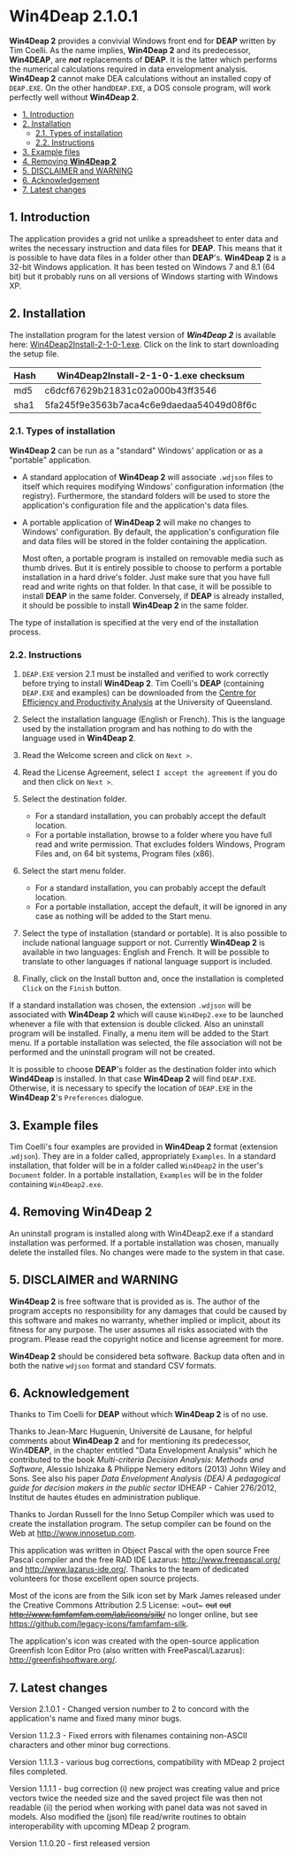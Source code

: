 # **Win4Deap 2**.1.0.1

**Win4Deap 2** provides a convivial Windows front end for **DEAP** written by Tim Coelli. As the name implies, **Win4Deap 2** and its predecessor, **Win4DEAP**, are ***not*** replacements of **DEAP**. It is the latter which performs the numerical calculations required in data envelopment analysis. **Win4Deap 2** cannot make DEA calculations without an installed copy of `DEAP.EXE`. On the other hand`DEAP.EXE`, a DOS console program, will work perfectly well without **Win4Deap 2**.

<!-- TOC -->

- [1. Introduction](#1-introduction)
- [2. Installation](#2-installation)
  - [2.1. Types of installation](#21-types-of-installation)
  - [2.2. Instructions](#22-instructions)
- [3. Example files](#3-example-files)
- [4. Removing **Win4Deap 2**](#4-removing-win4deap-2)
- [5. DISCLAIMER and WARNING](#5-disclaimer-and-warning)
- [6. Acknowledgement](#6-acknowledgement)
- [7. Latest changes](#7-latest-changes)

<!-- /TOC -->

## 1. Introduction

The application provides a grid not unlike a spreadsheet to enter data and writes the necessary instruction and data files for **DEAP**. This means that it is possible to have data files in a folder other than **DEAP**'s. **Win4Deap 2** is a 32-bit Windows application. It has been tested on Windows 7 and 8.1 (64 bit)  but it probably runs on all versions of Windows starting with Windows XP.

## 2. Installation

The installation program for the latest version of ***Win4Deap 2*** is available here: [Win4Deap2Install-2-1-0-1.exe](win4deap2/Win4Deap2Install-2-1-0-1.exe). Click on the link to start downloading the setup file. 

| Hash   |  Win4Deap2Install-2-1-0-1.exe checksum  |
|--- |--- |
| md5 | 	 c6dcf67629b21831c02a000b43ff3546 |
| sha1 |  5fa245f9e3563b7aca4c6e9daedaa54049d08f6c |

### 2.1. Types of installation

**Win4Deap 2** can be run as a "standard" Windows' application or as a "portable" application. 

  - A standard applocation of **Win4Deap 2** will associate `.wdjson` files to itself which requires modifying Windows' configuration information (the registry). Furthermore, the standard folders will be used to store the application's configuration file and the application's data files.

  - A portable application of **Win4Deap 2** will make no changes to Windows' configuration. By default, the application's configuration file and data files will be stored in the folder containing the application.  

    Most often, a portable program is installed on removable media such as thumb drives. But it is entirely possible to choose to perform a portable installation in a hard drive's folder. Just make sure that you have full read and write rights on that folder. In that case, it will be possible to install **DEAP** in the same folder. Conversely, if **DEAP** is already installed, it should be possible to install **Win4Deap 2** in the same folder.

The type of installation is specified at the very end of the installation process.

### 2.2. Instructions

  1. `DEAP.EXE` version 2.1 must be installed and verified to work correctly before trying to install **Win4Deap 2**. Tim Coelli's **DEAP** (containing `DEAP.EXE` and examples) can be downloaded from the [Centre for Efficiency and Productivity Analysis](https://economics.uq.edu.au/cepa/software) at the University of Queensland. 

  1.  Select the installation language (English or French). This is the language used by the installation program and has nothing to do with the language used in **Win4Deap 2**.

  1.  Read the Welcome screen and click on `Next >`.

  1.  Read the License Agreement, select `I accept the agreement` if you do and then click on `Next >`.

  1.  Select the destination folder.
       -  For a standard installation, you can probably accept the default location.
       -  For a portable installation, browse to a folder where you have full read and write permission. That excludes folders Windows, Program Files and, on 64 bit systems, Program files (x86).
  1. Select the start menu folder.
       -  For a standard installation, you can probably accept the default location.
       -  For a portable installation, accept the default, it will be ignored in any case as nothing will be added to the Start menu.

  1. Select the type of installation (standard or portable). It is also possible to include national language support or not. Currently **Win4Deap 2** is available in two languages: English and French. It will be possible to translate to other languages if national language support is included.

  1. Finally, click on the Install button and, once the installation is completed `Click` on the `Finish` button.

If a standard installation was chosen, the extension `.wdjson` will be associated with **Win4Deap 2** which will cause `Win4Dep2.exe` to be launched whenever a file with that extension is double clicked. Also an uninstall program will be installed. Finally, a menu item will be added to the Start menu. If a portable installation was selected, the file association will not be performed and the uninstall program will not be created. <!-- ????????? what about the menu item??? -->

It is possible to choose **DEAP**'s folder as the destination folder into which **Wind4Deap** is installed. In that case **Win4Deap 2** will find `DEAP.EXE`. Otherwise, it is necessary to specify the location of `DEAP.EXE` in the **Win4Deap 2**'s `Preferences` dialogue.

## 3. Example files

Tim Coelli's four examples are provided in **Win4Deap 2** format (extension .`wdjson`). They are in a folder called, appropriately `Examples`. In a standard installation, that folder will be in a folder called `Win4Deap2` in the user's `Document` folder. In a portable installation, `Examples` will be in the folder containing `Win4Deap2.exe`.

## 4. Removing **Win4Deap 2**

An uninstall program is installed along with Win4Deap2.exe if a standard installation was performed. If a portable installation was chosen, manually delete the installed files. No changes were made to the system in that case.


## 5. DISCLAIMER and WARNING

**Win4Deap 2** is free software that is provided as is. The author of the program accepts no responsibility for any damages that could be caused by this software and makes no warranty, whether implied or implicit, about its fitness for any purpose. The user assumes all risks associated with the program. Please read the copyright notice and license agreement for more.

**Win4Deap 2** should be considered beta software. Backup data often and in both the native `wdjson` format and standard CSV formats.

## 6. Acknowledgement

Thanks to Tim Coelli for **DEAP** without which **Win4Deap 2** is of no use.

Thanks to Jean-Marc Huguenin, Université de Lausane, for helpful comments about **Win4Deap 2** and for mentioning its predecessor, Win4**DEAP**, in the chapter entitled "Data Envelopment Analysis" which he contributed to the book *Multi-criteria Decision Analysis: Methods and Software*, Alessio Ishizaka & Philippe Nemery editors (2013) John Wiley and Sons. See also his paper *Data Envelopment Analysis (DEA) A pedagogical guide for decision makers in the public sector* IDHEAP - Cahier 276/2012, Institut de hautes études en administration publique.

Thanks to Jordan Russell for the Inno Setup Compiler which was used to create the installation program. The setup compiler can be found on the Web at http://www.innosetup.com.

This application was written in Object Pascal with the open source Free Pascal compiler and the free RAD IDE Lazarus:  http://www.freepascal.org/ and http://www.lazarus-ide.org/. Thanks to the team of dedicated volunteers for those excellent open source projects.

Most of the icons are from the Silk icon set by Mark James released under the Creative Commons Attribution 2.5 License: ~out~ ~~out~~ <del>out</del> <del>http://www.famfamfam.com/lab/icons/silk/</del> no longer online, but see https://github.com/legacy-icons/famfamfam-silk.

The application's icon was created with the open-source application Greenfish Icon Editor Pro (also written with FreePascal/Lazarus): http://greenfishsoftware.org/.

## 7. Latest changes

Version 2.1.0.1 - Changed version number to 2 to concord with the application's name and fixed many minor bugs.

Version 1.1.2.3 - Fixed errors with filenames containing non-ASCII characters and other minor bug corrections.

Version 1.1.1.3 - various bug corrections, compatibility with MDeap 2 project files completed.

Version 1.1.1.1 - bug correction (i) new project was creating value and price vectors twice the needed size and the saved project file was then not readable (ii) the period when working with panel data was not saved in models. Also modified the (json) file read/write routines to obtain interoperability with upcoming MDeap 2 program.

Version 1.1.0.20 - first released version
